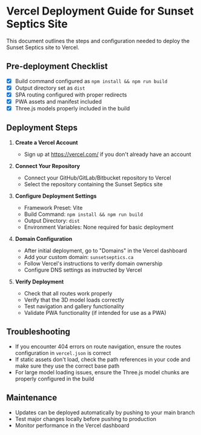 # Vercel Deployment Guide for Sunset Septics Site

This document outlines the steps and configuration needed to deploy the Sunset Septics site to Vercel.

## Pre-deployment Checklist

- [x] Build command configured as `npm install && npm run build`
- [x] Output directory set as `dist`
- [x] SPA routing configured with proper redirects
- [x] PWA assets and manifest included
- [x] Three.js models properly included in the build

## Deployment Steps

1. **Create a Vercel Account**
   - Sign up at https://vercel.com/ if you don't already have an account

2. **Connect Your Repository**
   - Connect your GitHub/GitLab/Bitbucket repository to Vercel
   - Select the repository containing the Sunset Septics site

3. **Configure Deployment Settings**
   - Framework Preset: Vite
   - Build Command: `npm install && npm run build`
   - Output Directory: `dist` 
   - Environment Variables: None required for basic deployment

4. **Domain Configuration**
   - After initial deployment, go to "Domains" in the Vercel dashboard
   - Add your custom domain: `sunsetseptics.ca`
   - Follow Vercel's instructions to verify domain ownership
   - Configure DNS settings as instructed by Vercel

5. **Verify Deployment**
   - Check that all routes work properly
   - Verify that the 3D model loads correctly
   - Test navigation and gallery functionality
   - Validate PWA functionality (if intended for use as a PWA)

## Troubleshooting

- If you encounter 404 errors on route navigation, ensure the routes configuration in `vercel.json` is correct
- If static assets don't load, check the path references in your code and make sure they use the correct base path
- For large model loading issues, ensure the Three.js model chunks are properly configured in the build

## Maintenance

- Updates can be deployed automatically by pushing to your main branch
- Test major changes locally before pushing to production
- Monitor performance in the Vercel dashboard 